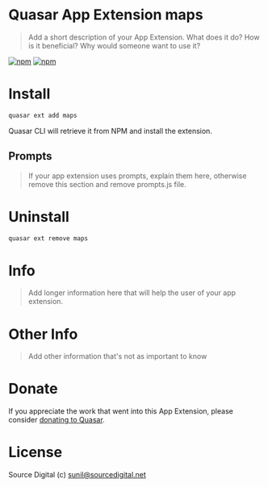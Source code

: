 # Quasar App Extension maps

> Add a short description of your App Extension. What does it do? How is it beneficial? Why would someone want to use it?

[![npm](https://img.shields.io/npm/v/quasar-app-extension-maps.svg?label=quasar-app-extension-maps)](https://www.npmjs.com/package/quasar-app-extension-maps)
[![npm](https://img.shields.io/npm/dt/quasar-app-extension-maps.svg)](https://www.npmjs.com/package/quasar-app-extension-maps)

# Install
```bash
quasar ext add maps
```
Quasar CLI will retrieve it from NPM and install the extension.

## Prompts

> If your app extension uses prompts, explain them here, otherwise remove this section and remove prompts.js file.

# Uninstall
```bash
quasar ext remove maps
```

# Info
> Add longer information here that will help the user of your app extension.

# Other Info
> Add other information that's not as important to know

# Donate
If you appreciate the work that went into this App Extension, please consider [donating to Quasar](https://donate.quasar.dev).

# License
Source Digital (c) sunil@sourcedigital.net
